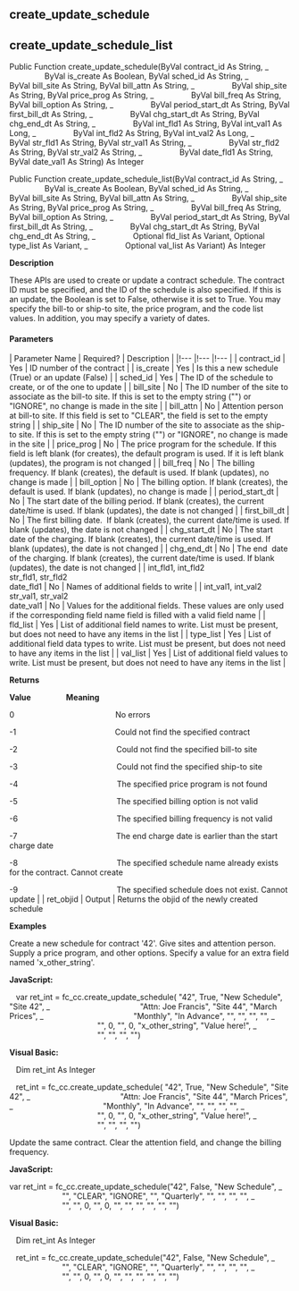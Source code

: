 create_update_schedule
------------------------

create_update_schedule_list
-----------------------------

Public Function create_update_schedule(ByVal contract_id As String, _
                ByVal is_create As Boolean, ByVal sched_id As String, _
                ByVal bill_site As String, ByVal bill_attn As String, _
                ByVal ship_site As String, ByVal price_prog As String, _
                ByVal bill_freq As String, ByVal bill_option As String, _
                ByVal period_start_dt As String, ByVal first_bill_dt As String, _
                ByVal chg_start_dt As String, ByVal chg_end_dt As String, _
                ByVal int_fld1 As String, ByVal int_val1 As Long, _
                ByVal int_fld2 As String, ByVal int_val2 As Long, _
                ByVal str_fld1 As String, ByVal str_val1 As String, _
                ByVal str_fld2 As String, ByVal str_val2 As String, _
                ByVal date_fld1 As String, ByVal date_val1 As String) As Integer

Public Function create_update_schedule_list(ByVal contract_id As String, _
                ByVal is_create As Boolean, ByVal sched_id As String, _
                ByVal bill_site As String, ByVal bill_attn As String, _
                ByVal ship_site As String, ByVal price_prog As String, _
                ByVal bill_freq As String, ByVal bill_option As String, _
                ByVal period_start_dt As String, ByVal first_bill_dt As String, _
                ByVal chg_start_dt As String, ByVal chg_end_dt As String, _
                Optional fld_list As Variant, Optional type_list As Variant, _
                Optional val_list As Variant) As Integer

**Description**

These APIs are used to create or update a contract schedule. The contract ID must be specified, and the ID of the schedule is also specified. If this is an update, the Boolean is set to False, otherwise it is set to True. You may specify the bill-to or ship-to site, the price program, and the code list values. In addition, you may specify a variety of dates.

#### Parameters

| Parameter Name | Required? | Description |
|!--- |!--- |!--- |
| contract_id | Yes | ID number of the contract |
| is_create | Yes | Is this a new schedule (True) or an update (False) |
| sched_id | Yes | The ID of the schedule to create, or of the one to update |
| bill_site | No | The ID number of the site to associate as the bill-to site. If this is set to the empty string ("") or "IGNORE", no change is made in the site |
| bill_attn | No | Attention person at bill-to site. If this field is set to "CLEAR", the field is set to the empty string |
| ship_site | No | The ID number of the site to associate as the ship-to site. If this is set to the empty string ("") or "IGNORE", no change is made in the site |
| price_prog | No | The price program for the schedule. If this field is left blank (for creates), the default program is used. If it is left blank (updates), the program is not changed |
| bill_freq | No | The billing frequency. If blank (creates), the default is used. If blank (updates), no change is made |
| bill_option | No | The billing option. If blank (creates), the default is used. If blank (updates), no change is made |
| period_start_dt | No | The start date of the billing period. If blank (creates), the current date/time is used. If blank (updates), the date is not changed |
| first_bill_dt | No | The first billing date.  If blank (creates), the current date/time is used. If blank (updates), the date is not changed |
| chg_start_dt | No | The start date of the charging. If blank (creates), the current date/time is used. If blank (updates), the date is not changed |
| chg_end_dt | No | The end  date of the charging. If blank (creates), the current date/time is used. If blank (updates), the date is not changed |
| int_fld1, int_fld2<br>str_fld1, str_fld2<br>date_fld1 | No | Names of additional fields to write |
| int_val1, int_val2<br>str_val1, str_val2<br>date_val1 | No | Values for the additional fields. These values are only used if the corresponding field name field is filled with a valid field name |
| fld_list | Yes | List of additional field names to write. List must be present, but does not need to have any items in the list |
| type_list | Yes | List of additional field data types to write. List must be present, but does not need to have any items in the list |
| val_list | Yes | List of additional field values to write. List must be present, but does not need to have any items in the list |

**Returns**

**Value**                **Meaning**

0                                              No errors

-1                                             Could not find the specified contract

-2                                             Could not find the specified bill-to site

-3                                             Could not find the specified ship-to site

-4                                             The specified price program is not found

-5                                             The specified billing option is not valid

-6                                             The specified billing frequency is not valid

-7                                             The end charge date is earlier than the start charge date

-8                                             The specified schedule name already exists for the contract. Cannot create

-9                                             The specified schedule does not exist. Cannot update |
| ret_objid | Output | Returns the objid of the newly created schedule

**Examples**

 Create a new schedule for contract '42'. Give sites and attention person. Supply a price program, and other options. Specify a value for an extra field named 'x_other_string'.

**JavaScript:**

   var ret_int = fc_cc.create_update_schedule( "42", True, "New Schedule", "Site 42", _
                                        "Attn: Joe Francis", "Site 44", "March Prices", _
                                        "Monthly", "In Advance", "", "", "", "", _
                                        "", 0, "", 0, "x_other_string", "Value here!", _
                                        "", "", "", "")

**Visual Basic:**

   Dim ret_int As Integer

   ret_int = fc_cc.create_update_schedule( "42", True, "New Schedule", "Site 42", _
                                        "Attn: Joe Francis", "Site 44", "March Prices", _
                                        "Monthly", "In Advance", "", "", "", "", _
                                        "", 0, "", 0, "x_other_string", "Value here!", _
                                        "", "", "", "")

 Update the same contract. Clear the attention field, and change the billing frequency.

**JavaScript:**

var ret_int = fc_cc.create_update_schedule("42", False, "New Schedule", _
                        "", "CLEAR", "IGNORE", "", "Quarterly", "", "", "", "", _
                        "", "", 0, "", 0, "", "", "", "", "", "")

**Visual Basic:**

   Dim ret_int As Integer

   ret_int = fc_cc.create_update_schedule("42", False, "New Schedule", _
                        "", "CLEAR", "IGNORE", "", "Quarterly", "", "", "", "", _
                        "", "", 0, "", 0, "", "", "", "", "", "")